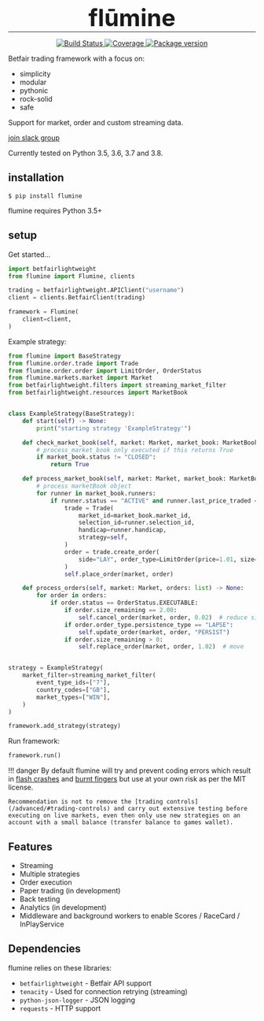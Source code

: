 <h1 align="center" style="font-size: 3rem; margin: -15px 0">
flūmine
</h1>

---

<div align="center">
<p>
<a href="https://travis-ci.org/liampauling/flumine">
    <img src="https://travis-ci.org/liampauling/flumine.svg?branch=master" alt="Build Status">
</a>
<a href="https://coveralls.io/github/liampauling/flumine?branch=master">
    <img src="https://coveralls.io/repos/github/liampauling/flumine/badge.svg?branch=master" alt="Coverage">
</a>
<a href="https://pypi.python.org/pypi/flumine">
    <img src="https://badge.fury.io/py/flumine.svg" alt="Package version">
</a>
</p>
</div>

Betfair trading framework with a focus on:

- simplicity
- modular
- pythonic
- rock-solid
- safe

Support for market, order and custom streaming data.

[join slack group](https://betfairlightweight.herokuapp.com)

Currently tested on Python 3.5, 3.6, 3.7 and 3.8.

## installation

```
$ pip install flumine
```

flumine requires Python 3.5+

## setup

Get started...

```python
import betfairlightweight
from flumine import Flumine, clients

trading = betfairlightweight.APIClient("username")
client = clients.BetfairClient(trading)

framework = Flumine(
    client=client,
)
```

Example strategy:

```python
from flumine import BaseStrategy
from flumine.order.trade import Trade
from flumine.order.order import LimitOrder, OrderStatus
from flumine.markets.market import Market
from betfairlightweight.filters import streaming_market_filter
from betfairlightweight.resources import MarketBook


class ExampleStrategy(BaseStrategy):
    def start(self) -> None:
        print("starting strategy 'ExampleStrategy'")

    def check_market_book(self, market: Market, market_book: MarketBook) -> bool:
        # process_market_book only executed if this returns True
        if market_book.status != "CLOSED":
            return True

    def process_market_book(self, market: Market, market_book: MarketBook) -> None:
        # process marketBook object
        for runner in market_book.runners:
            if runner.status == "ACTIVE" and runner.last_price_traded < 1.5:
                trade = Trade(
                    market_id=market_book.market_id,
                    selection_id=runner.selection_id,
                    handicap=runner.handicap,
                    strategy=self,
                )
                order = trade.create_order(
                    side="LAY", order_type=LimitOrder(price=1.01, size=2.00)
                )
                self.place_order(market, order)

    def process_orders(self, market: Market, orders: list) -> None:
        for order in orders:
            if order.status == OrderStatus.EXECUTABLE:
                if order.size_remaining == 2.00:
                    self.cancel_order(market, order, 0.02)  # reduce size to 1.98
                if order.order_type.persistence_type == "LAPSE":
                    self.update_order(market, order, "PERSIST")
                if order.size_remaining > 0:
                    self.replace_order(market, order, 1.02)  # move


strategy = ExampleStrategy(
    market_filter=streaming_market_filter(
        event_type_ids=["7"],
        country_codes=["GB"],
        market_types=["WIN"],
    )
)

framework.add_strategy(strategy)
```

Run framework:

```python
framework.run()
```

!!! danger
    By default flumine will try and prevent coding errors which result in [flash crashes](https://en.wikipedia.org/wiki/Flash_crash) and [burnt fingers](https://www.betangel.com/forum/viewtopic.php?f=5&t=2458) but use at your own risk as per the MIT license.
    
    Recommendation is not to remove the [trading controls](/advanced/#trading-controls) and carry out extensive testing before executing on live markets, even then only use new strategies on an account with a small balance (transfer balance to games wallet).

## Features

- Streaming
- Multiple strategies
- Order execution
- Paper trading (in development)
- Back testing
- Analytics (in development)
- Middleware and background workers to enable Scores / RaceCard / InPlayService

## Dependencies

flumine relies on these libraries:

* `betfairlightweight` - Betfair API support
* `tenacity` - Used for connection retrying (streaming)
* `python-json-logger` - JSON logging
* `requests` - HTTP support
